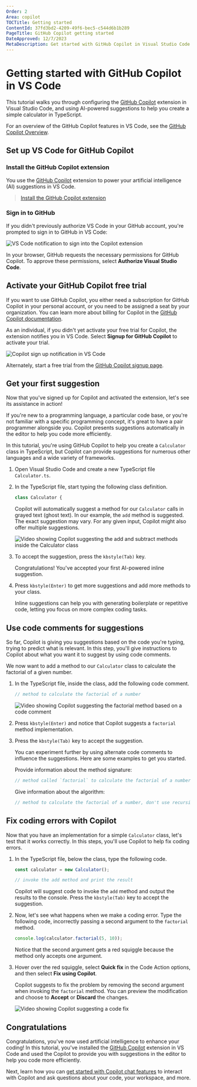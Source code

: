 ```yaml
---
Order: 2
Area: copilot
TOCTitle: Getting started
ContentId: 37fd3bd2-4209-49f6-bec5-c544d6b1b289
PageTitle: GitHub Copilot getting started
DateApproved: 12/7/2023
MetaDescription: Get started with GitHub Copilot in Visual Studio Code and create your first AI-powered suggestions in the editor.
---
```

# Getting started with GitHub Copilot in VS Code

This tutorial walks you through configuring the [GitHub Copilot](https://marketplace.visualstudio.com/items?itemName=GitHub.copilot) extension in Visual Studio Code, and using AI-powered suggestions to help you create a simple calculator in TypeScript.

For an overview of the GitHub Copilot features in VS Code, see the [GitHub Copilot Overview](/docs/copilot/overview.md).

## Set up VS Code for GitHub Copilot

### Install the GitHub Copilot extension

You use the [GitHub Copilot](https://marketplace.visualstudio.com/items?itemName=GitHub.copilot) extension to power your artificial intelligence (AI) suggestions in VS Code.

> <a class="install-extension-btn" href="vscode:extension/GitHub.copilot">Install the GitHub Copilot extension</a>

### Sign in to GitHub

If you didn't previously authorize VS Code in your GitHub account, you're prompted to sign in to GitHub in VS Code:

![VS Code notification to sign into the Copilot extension](images/getting-started/copilot-auth-toast.png)

In your browser, GitHub requests the necessary permissions for GitHub Copilot. To approve these permissions, select **Authorize Visual Studio Code**.

## Activate your GitHub Copilot free trial

If you want to use GitHub Copilot, you either need a subscription for GitHub Copilot in your personal account, or you need to be assigned a seat by your organization. You can learn more about billing for Copilot in the [GitHub Copilot documentation](https://docs.github.com/billing/managing-billing-for-github-copilot/about-billing-for-github-copilot).

As an individual, if you didn't yet activate your free trial for Copilot, the extension notifies you in VS Code. Select **Signup for GitHub Copilot** to activate your trial.

![Copilot sign up notification in VS Code](images/getting-started/copilot-access-toast.png)

Alternately, start a free trial from the [GitHub Copilot signup page](https://github.com/github-copilot/signup).

## Get your first suggestion

Now that you've signed up for Copilot and activated the extension, let's see its assistance in action!

If you're new to a programming language, a particular code base, or you're not familiar with a specific programming concept, it's great to have a pair programmer alongside you. Copilot presents suggestions automatically in the editor to help you code more efficiently.

In this tutorial, you're using GitHub Copilot to help you create a `Calculator` class in TypeScript, but Copilot can provide suggestions for numerous other languages and a wide variety of frameworks.

1. Open Visual Studio Code and create a new TypeScript file `Calculator.ts`.

1. In the TypeScript file, start typing the following class definition.

    ```typescript
    class Calculator {
    ```

    Copilot will automatically suggest a method for our `Calculator` calls in grayed text (ghost text). In our example, the `add` method is suggested. The exact suggestion may vary. For any given input, Copilot might also offer multiple suggestions.

    ![Video showing Copilot suggesting the `add` and `subtract` methods inside the Calculator class](./images/getting-started/copilot-generate-methods.gif)

1. To accept the suggestion, press the `kbstyle(Tab)` key.

    Congratulations! You've accepted your first AI-powered inline suggestion.

1. Press `kbstyle(Enter)` to get more suggestions and add more methods to your class.

    Inline suggestions can help you with generating boilerplate or repetitive code, letting you focus on more complex coding tasks.

## Use code comments for suggestions

So far, Copilot is giving you suggestions based on the code you're typing, trying to predict what is relevant. In this step, you'll give instructions to Copilot about what you want it to suggest by using code comments.

We now want to add a method to our `Calculator` class to calculate the factorial of a given number.

1. In the TypeScript file, inside the class, add the following code comment.

    ```typescript
    // method to calculate the factorial of a number
    ```

    ![Video showing Copilot suggesting the `factorial` method based on a code comment](./images/getting-started/copilot-generate-factorial.gif)

1. Press `kbstyle(Enter)` and notice that Copilot suggests a `factorial` method implementation.

1. Press the `kbstyle(Tab)` key to accept the suggestion.

    You can experiment further by using alternate code comments to influence the suggestions. Here are some examples to get you started.

    Provide information about the method signature:

    ```typescript
    // method called `factorial` to calculate the factorial of a number, the parameter `num` is a number, and the return type is a number
    ```

    Give information about the algorithm:

    ```typescript
    // method to calculate the factorial of a number, don't use recursion
    ```

## Fix coding errors with Copilot

Now that you have an implementation for a simple `Calculator` class, let's test that it works correctly. In this steps, you'll use Copilot to help fix coding errors.

1. In the TypeScript file, below the class, type the following code.

    ```typescript
    const calculator = new Calculator();
    
    // invoke the add method and print the result
    ```

    Copilot will suggest code to invoke the `add` method and output the results to the console. Press the `kbstyle(Tab)` key to accept the suggestion.

1. Now, let's see what happens when we make a coding error. Type the following code, incorrectly passing a second argument to the `factorial` method.

    ```typescript
    console.log(calculator.factorial(5, 10)); 
    ```

    Notice that the second argument gets a red squiggle because the method only accepts one argument.

1. Hover over the red squiggle, select **Quick fix** in the Code Action options, and then select **Fix using Copilot**.

    Copilot suggests to fix the problem by removing the second argument when invoking the `factorial` method. You can preview the modification and choose to **Accept** or **Discard** the changes.

    ![Video showing Copilot suggesting a code fix](./images/getting-started/copilot-code-fix.gif)

## Congratulations

Congratulations, you've now used artificial intelligence to enhance your coding! In this tutorial, you've installed the [GitHub Copilot](https://marketplace.visualstudio.com/items?itemName=GitHub.copilot) extension in VS Code and used the Copilot to provide you with suggestions in the editor to help you code more efficiently.

Next, learn how you can [get started with Copilot chat features](/docs/copilot/getting-started-chat.md) to interact with Copilot and ask questions about your code, your workspace, and more.
